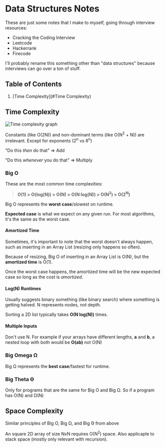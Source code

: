 # Data Structures Notes
These are just some notes that I make to myself, going through interview resources:

- Cracking the Coding Interview
- Leetcode
- Hackerrank
- Firecode

I'll probably rename this something other than "data structures" because interviews can go over a ton of stuff.

## Table of Contents
1. [Time Complexity](#Time Complexity)

## Time Complexity
![Time complexity graph](https://upload.wikimedia.org/wikipedia/commons/thumb/7/7e/Comparison_computational_complexity.svg/250px-Comparison_computational_complexity.svg.png)

Constants (like O(2N)) and non-dominant terms (like O(N<sup>2</sup> + N)) are irrelevant. Except for exponents (2<sup>n</sup> vs 8<sup>n</sup>)

"Do this *then* do that" => Add

"Do this *whenever* you do that" => Multiply

### Big O
These are the most common time complexities:

> **O(1) > O(log(N)) > O(N) > O(N log(N)) > O(N<sup>2</sup>) > O(2<sup>N</sup>)**

Big O represents the **worst case**/slowest on runtime.

**Expected case** is what we expect on any given run. For most algorithms, it's the same as the worst case.

#### Amortized Time
Sometimes, it's important to note that the worst doesn't always happen, such as inserting in an Array List (resizing only happens so often).

Because of resizing, Big O of inserting in an Array List is O(N), but the **amortized time** is O(1).

Once the worst case happens, the amortized time will be the new expected case so long as the cost is *amortized*.

#### Log(N) Runtimes
Usually suggests binary something (like binary search) where something is getting halved. N represents nodes, not depth.

Sorting a 2D list typically takes **O(N log(N))** times.

#### Multiple Inputs
Don't use N. For example if your arrays have different lengths, **a** and **b**, a nested loop with both would be **O(ab)** not O(N)

### Big Omega Ω
Big Ω represents the **best case**/fastest for runtime.

### Big Theta Θ
Only for programs that are the same for Big O and Big Ω. So if a program has O(N) and Ω(N)

## Space Complexity
Similar principles of Big O, Big Ω, and Big Θ from above

An square 2D array of size NxN requires O(N<sup>2</sup>) space. Also applicaple to stack space (mostly only relevant with recursion).